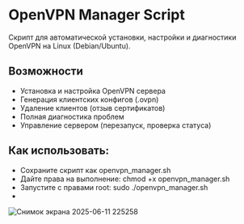 # OpenVPN Manager Script
Скрипт для автоматической установки, настройки и диагностики OpenVPN на Linux (Debian/Ubuntu).

## Возможности
- Установка и настройка OpenVPN сервера
- Генерация клиентских конфигов (.ovpn)
- Удаление клиентов (отзыв сертификатов)
- Полная диагностика проблем
- Управление сервером (перезапуск, проверка статуса)

## Как использовать:
- Сохраните скрипт как openvpn_manager.sh
- Дайте права на выполнение: chmod +x openvpn_manager.sh
- Запустите с правами root: sudo ./openvpn_manager.sh
- 

![Снимок экрана 2025-06-11 225258](https://github.com/user-attachments/assets/4a598c57-682b-4c7e-9025-9534b9e93342)

